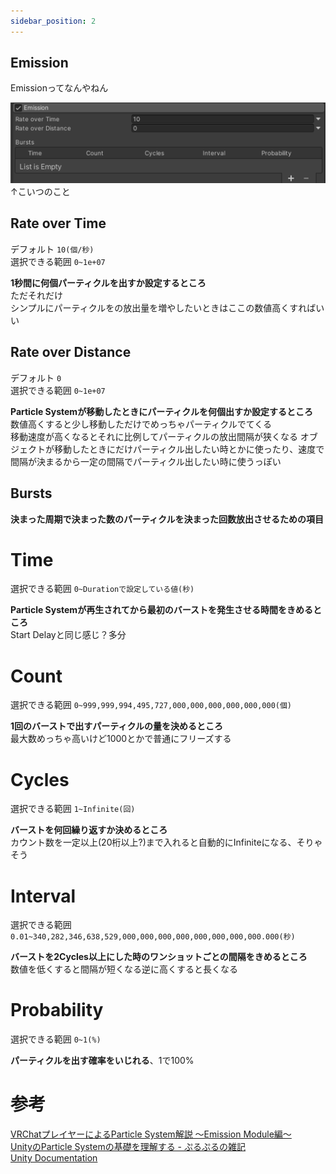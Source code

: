 ```yaml
---
sidebar_position: 2
---
```


## Emission

Emissionってなんやねん  

![module](./img/EmissionModule.png)  
↑こいつのこと

## Rate over Time

デフォルト <code>10(個/秒)</code>  
選択できる範囲 <code>0~1e+07</code>

**1秒間に何個パーティクルを出すか設定するところ**  
ただそれだけ  
シンプルにパーティクルをの放出量を増やしたいときはここの数値高くすればいい

## Rate over Distance

デフォルト <code>0</code>  
選択できる範囲 <code>0~1e+07</code>

**Particle Systemが移動したときにパーティクルを何個出すか設定するところ**  
数値高くすると少し移動しただけでめっちゃパーティクルでてくる  
移動速度が高くなるとそれに比例してパーティクルの放出間隔が狭くなる
オブジェクトが移動したときにだけパーティクル出したい時とかに使ったり、速度で間隔が決まるから一定の間隔でパーティクル出したい時に使うっぽい

##  Bursts

**決まった周期で決まった数のパーティクルを決まった回数放出させるための項目**

# Time

選択できる範囲 <code>0~Durationで設定している値(秒)</code>

**Particle Systemが再生されてから最初のバーストを発生させる時間をきめるところ**  
Start Delayと同じ感じ？多分

# Count

選択できる範囲 <code>0~999,999,994,495,727,000,000,000,000,000,000(個)</code>

**1回のバーストで出すパーティクルの量を決めるところ**  
最大数めっちゃ高いけど1000とかで普通にフリーズする

# Cycles

選択できる範囲 <code>1~Infinite(回)</code>

**バーストを何回繰り返すか決めるところ**  
カウント数を一定以上(20桁以上?)まで入れると自動的にInfiniteになる、そりゃそう

# Interval

選択できる範囲 <code>0.01~340,282,346,638,529,000,000,000,000,000,000,000,000.000(秒)</code>

**バーストを2Cycles以上にした時のワンショットごとの間隔をきめるところ**  
数値を低くすると間隔が短くなる逆に高くすると長くなる

# Probability

選択できる範囲 <code>0~1(%)</code>

**パーティクルを出す確率をいじれる**、1で100%


# 参考
[VRChatプレイヤーによるParticle System解説 ～Emission Module編～](https://qiita.com/abcde_kind/items/63e8c262df7774f12a41)  
[UnityのParticle Systemの基礎を理解する - ぷるぷるの雑記](https://prupru-prune.hatenablog.com/entry/2022/02/11/191042)  
[Unity Documentation](https://docs.unity3d.com/ja/2022.3/Manual/PartSysEmissionModule.html)